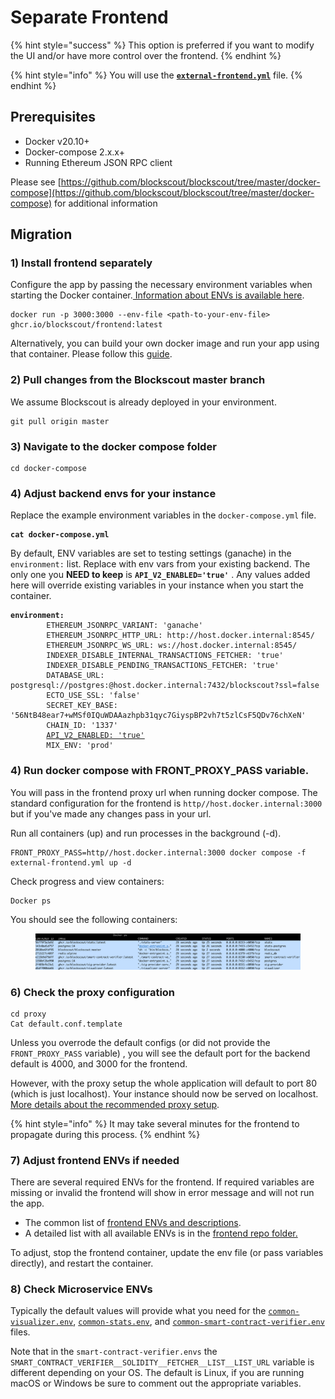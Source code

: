 # Separate Frontend

{% hint style="success" %}
This option is preferred if you want to modify the UI and/or have more control over the frontend.
{% endhint %}

{% hint style="info" %}
You will use the [**`external-frontend.yml`**](https://github.com/blockscout/blockscout/blob/master/docker-compose/external-frontend.yml) file.
{% endhint %}

## Prerequisites

* Docker v20.10+
* Docker-compose 2.x.x+
* Running Ethereum JSON RPC client

Please see [https://github.com/blockscout/blockscout/tree/master/docker-compose](https://github.com/blockscout/blockscout/tree/master/docker-compose) for additional information

## Migration

### 1) Install frontend separately

Configure the app by passing the necessary environment variables when starting the Docker container.[ Information about ENVs is available here](frontend-common-envs.md).&#x20;

```
docker run -p 3000:3000 --env-file <path-to-your-env-file> ghcr.io/blockscout/frontend:latest
```

Alternatively, you can build your own docker image and run your app using that container. Please follow this [guide](https://github.com/blockscout/frontend/blob/main/docs/CUSTOM\_BUILD.md).

### 2) Pull changes from the Blockscout master branch

We assume Blockscout is already deployed in your environment.&#x20;

```
git pull origin master
```

### 3) Navigate to the docker compose folder

```
cd docker-compose
```

### 4) Adjust backend envs for your instance

Replace the example environment variables in the `docker-compose.yml` file.&#x20;

<pre><code><strong>cat docker-compose.yml
</strong></code></pre>

By default, ENV variables are set to testing settings (ganache) in the `environment:` list. Replace with env vars from your existing backend. The only one you **NEED to keep** is **`API_V2_ENABLED='true'`** .  Any values added here will override existing variables in your instance when you start the container.

<pre data-full-width="true"><code><strong>environment:
</strong>        ETHEREUM_JSONRPC_VARIANT: 'ganache'
        ETHEREUM_JSONRPC_HTTP_URL: http://host.docker.internal:8545/
        ETHEREUM_JSONRPC_WS_URL: ws://host.docker.internal:8545/
        INDEXER_DISABLE_INTERNAL_TRANSACTIONS_FETCHER: 'true'
        INDEXER_DISABLE_PENDING_TRANSACTIONS_FETCHER: 'true'
        DATABASE_URL: postgresql://postgres:@host.docker.internal:7432/blockscout?ssl=false
        ECTO_USE_SSL: 'false'
        SECRET_KEY_BASE: '56NtB48ear7+wMSf0IQuWDAAazhpb31qyc7GiyspBP2vh7t5zlCsF5QDv76chXeN'
        CHAIN_ID: '1337'
        <a data-footnote-ref href="#user-content-fn-1">API_V2_ENABLED: 'true'</a>
        MIX_ENV: 'prod'
</code></pre>

### 4) Run docker compose with FRONT\_PROXY\_PASS variable.

You will pass in the frontend proxy url when running docker compose. The standard configuration for the frontend is `http//host.docker.internal:3000` but if you've made any changes pass in your url.

Run all containers (up) and run processes in the background (-d).&#x20;

```
FRONT_PROXY_PASS=http//host.docker.internal:3000 docker compose -f external-frontend.yml up -d
```

Check progress and view containers:

```
Docker ps
```

You should see the following containers:

<figure><img src="../../.gitbook/assets/docker-containers.png" alt=""><figcaption></figcaption></figure>

### 6) Check the proxy configuration

```
cd proxy
Cat default.conf.template
```

Unless you overrode the default configs (or did not provide the `FRONT_PROXY_PASS` variable) , you will see the default port for the backend default is 4000, and 3000 for the frontend.&#x20;

However, with the proxy setup the whole application will default to port 80 (which is just localhost). Your instance should now be served on localhost. [More details about the recommended proxy setup](proxy-setup.md).

{% hint style="info" %}
It may take several minutes for the frontend to propagate during this process.&#x20;
{% endhint %}

### 7) Adjust frontend ENVs if needed

There are several required ENVs for the frontend. If required variables are missing or invalid the frontend will show in error message and will not run the app.

* The common list of [frontend ENVs and descriptions](frontend-common-envs.md).&#x20;
* A detailed list with all available ENVs is in the [frontend repo folder.](https://github.com/blockscout/frontend/blob/main/docs/ENVS.md)

To adjust, stop the frontend container, update the env file (or pass variables directly), and restart the container.

### 8) Check Microservice  ENVs

Typically the default values will provide what you need for the [`common-visualizer.env`](https://github.com/blockscout/blockscout/blob/master/docker-compose/envs/common-visualizer.env), [`common-stats.env`](https://github.com/blockscout/blockscout/blob/master/docker-compose/envs/common-stats.env), and [`common-smart-contract-verifier.env`](https://github.com/blockscout/blockscout/blob/master/docker-compose/envs/common-smart-contract-verifier.env) files.&#x20;

Note that in the `smart-contract-verifier.envs` the `SMART_CONTRACT_VERIFIER__SOLIDITY__FETCHER__LIST__LIST_URL` variable is different depending on your OS. The default is Linux, if you are running macOS or Windows be sure to comment out the appropriate variables.





[^1]: 
